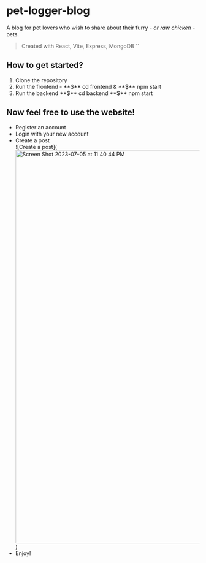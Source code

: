 # pet-logger-blog
A blog for pet lovers who wish to share about their furry - *or raw chicken* - pets.

> Created with React, Vite, Express, MongoDB
``
## How to get started?
<ol>
  <li> Clone the repository </li>
  <li> Run the frontend - **$** cd frontend & **$** npm start </li>
  <li> Run the backend **$** cd backend **$** npm start </li>
</ol>

## Now feel free to use the website!
<ul>
  <li> Register an account </li>
  <li> Login with your new account </li>
  <li> Create a post </li>
  ![Create a post](<img width="1026" alt="Screen Shot 2023-07-05 at 11 40 44 PM" src="https://github.com/DaviZCodes/pet-peeves-blog/assets/52458432/e9d09f52-e39f-4ca7-922d                       1b54cd89101b">)
  <li> Enjoy! </li>
</ul>




